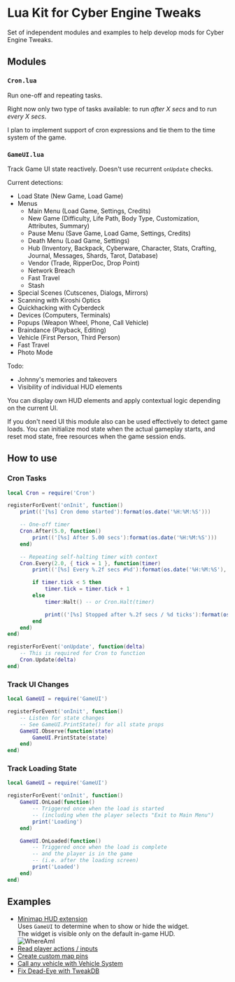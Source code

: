# Lua Kit for Cyber Engine Tweaks

Set of independent modules and examples to help develop mods for Cyber Engine Tweaks. 

## Modules

### `Cron.lua`

Run one-off and repeating tasks.

Right now only two type of tasks available: to run *after X secs* and to run *every X secs*.  

I plan to implement support of cron expressions and tie them to the time system of the game.

### `GameUI.lua` 

Track Game UI state reactively. Doesn't use recurrent `onUpdate` checks. 
 
Current detections:
 
- Load State (New Game, Load Game)
- Menus
  * Main Menu (Load Game, Settings, Credits)
  * New Game (Difficulty, Life Path, Body Type, Customization, Attributes, Summary)
  * Pause Menu (Save Game, Load Game, Settings, Credits) 
  * Death Menu (Load Game, Settings)
  * Hub (Inventory, Backpack, Cyberware, Character, Stats, Crafting, Journal, Messages, Shards, Tarot, Database)
  * Vendor (Trade, RipperDoc, Drop Point)
  * Network Breach
  * Fast Travel
  * Stash
- Special Scenes (Cutscenes, Dialogs, Mirrors)
- Scanning with Kiroshi Optics
- Quickhacking with Cyberdeck
- Devices (Computers, Terminals)
- Popups (Weapon Wheel, Phone, Call Vehicle)
- Braindance (Playback, Editing)
- Vehicle (First Person, Third Person)
- Fast Travel
- Photo Mode

Todo:

- Johnny's memories and takeovers 
- Visibility of individual HUD elements 

You can display own HUD elements and apply contextual logic depending on the current UI.

If you don't need UI this module also can be used effectively to detect game loads.
You can initialize mod state when the actual gameplay starts, and reset mod state, free resources when the game session ends.

## How to use

### Cron Tasks

```lua
local Cron = require('Cron')

registerForEvent('onInit', function()
    print(('[%s] Cron demo started'):format(os.date('%H:%M:%S')))

    -- One-off timer
    Cron.After(5.0, function()
        print(('[%s] After 5.00 secs'):format(os.date('%H:%M:%S')))
    end)

    -- Repeating self-halting timer with context
    Cron.Every(2.0, { tick = 1 }, function(timer)
        print(('[%s] Every %.2f secs #%d'):format(os.date('%H:%M:%S'), timer.interval, timer.tick))

        if timer.tick < 5 then
            timer.tick = timer.tick + 1
        else
            timer:Halt() -- or Cron.Halt(timer)

            print(('[%s] Stopped after %.2f secs / %d ticks'):format(os.date('%H:%M:%S'), timer.interval * timer.tick, timer.tick))
        end
    end)
end)

registerForEvent('onUpdate', function(delta)
    -- This is required for Cron to function
    Cron.Update(delta)
end)
```

### Track UI Changes

```lua
local GameUI = require('GameUI')

registerForEvent('onInit', function()
    -- Listen for state changes
    -- See GameUI.PrintState() for all state props
    GameUI.Observe(function(state)
        GameUI.PrintState(state)
    end)
end)
```

### Track Loading State

```lua
local GameUI = require('GameUI')

registerForEvent('onInit', function()
    GameUI.OnLoad(function()
        -- Triggered once when the load is started
        -- (including when the player selects "Exit to Main Menu")
        print('Loading')
    end)

    GameUI.OnLoaded(function()
        -- Triggered once when the load is complete 
        -- and the player is in the game 
        -- (i.e. after the loading screen)
        print('Loaded')
    end)
end)
```

## Examples

- [Minimap HUD extension](https://github.com/psiberx/cp2077-cet-kit/blob/main/mods/whereami/init.lua)  
  Uses `GameUI` to determine when to show or hide the widget.  
  The widget is visible only on the default in-game HUD.  
  ![WhereAmI](https://siberx.dev/cp2077-cet-demos/whereami-210223.jpg)
- [Read player actions / inputs](https://github.com/psiberx/cp2077-cet-kit/blob/main/mods/player-actions/init.lua)
- [Create custom map pins](https://github.com/psiberx/cp2077-cet-kit/blob/main/mods/mappin-system/init.lua)
- [Call any vehicle with Vehicle System](https://github.com/psiberx/cp2077-cet-kit/blob/main/mods/vehicle-system/init.lua)  
- [Fix Dead-Eye with TweakDB](https://github.com/psiberx/cp2077-cet-kit/blob/main/mods/dead-eye-fix/init.lua)
